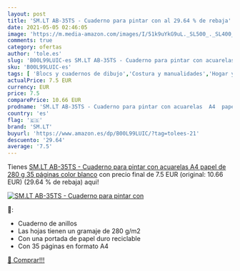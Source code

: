 ```yaml
---
layout: post
title: 'SM.LT AB-35TS - Cuaderno para pintar con al 29.64 % de rebaja'
date: 2021-05-05 02:46:05
image: 'https://m.media-amazon.com/images/I/51k9uYkG9uL._SL500_._SL400_.jpg'
comments: true
category: ofertas
author: 'tole.es'
slug: 'B00L99LUIC-es SM.LT AB-35TS - Cuaderno para pintar con acuarelas A4...'
sku: 'B00L99LUIC-es'
tags: [ 'Blocs y cuadernos de dibujo','Costura y manualidades','Hogar y cocina','Papel','Papel y manualidades con papel','acuarelas','sm.lt', ]
actualPrice: 7.5 EUR
currency: EUR
price: 7.5
comparePrice: 10.66 EUR
prodname: 'SM.LT AB-35TS - Cuaderno para pintar con acuarelas  A4  papel de 280 g  35 páginas   color blanco'
country: 'es'
flag: '🇪🇸'
brand: 'SM.LT'
buyurl: 'https://www.amazon.es/dp/B00L99LUIC/?tag=tolees-21'
descuento: '29.64'
average: '7.5'
---
```


Tienes [SM.LT AB-35TS - Cuaderno para pintar con acuarelas  A4  papel de 280 g  35 páginas   color blanco](https://www.amazon.es/dp/B00L99LUIC/?tag=tolees-21) con precio final de  7.5 EUR (original: 10.66 EUR) (29.64 %  de rebaja) aqui!

[![SM.LT AB-35TS - Cuaderno para pintar con](https://m.media-amazon.com/images/I/51k9uYkG9uL._SL500_._SL400_.jpg)](https://www.amazon.es/dp/B00L99LUIC/?tag=tolees-21)

🔎:

- Cuaderno de anillos
- Las hojas tienen un gramaje de 280 g/m2
- Con una portada de papel duro reciclable
- Con 35 páginas en formato A4

[🛒 Comprar!!!](https://www.amazon.es/dp/B00L99LUIC/?tag=tolees-21)
